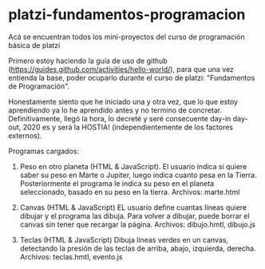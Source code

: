 # platzi-fundamentos-programacion
Acá se encuentran todos los mini-proyectos del curso de programación básica de platzi

Primero estoy haciendo la guía de uso de github (https://guides.github.com/activities/hello-world/), para que una vez entienda la base, poder ocuparlo durante el curso de platzi: "Fundamentos de Programación".

Honestamente siento que he iniciado una y otra vez, que lo que estoy aprendiendo ya lo he aprendido antes y no termino de concretar. Definitivamente, llegó la hora, lo decreté y seré consecuente day-in day-out, 2020 es y será la HOSTIA! (independientemente de los factores externos). 

Programas cargados:
1) Peso en otro planeta (HTML & JavaScript).
El usuario indica si quiere saber su peso en Marte o Jupiter, luego indica cuanto pesa en la Tierra. Posteriormente el programa le indica su peso en el planeta seleccionado, basado en su peso en la tierra.
Archivos: marte.html

2) Canvas (HTML & JavaScript)
EL usuario define cuantas líneas quiere dibujar y el programa las dibuja. Para volver a dibujar, puede borrar el canvas sin tener que recargar la página.
Archivos: dibujo.hmtl, dibujo.js

3) Teclas (HTML & JavaScript)
Dibuja lineas verdes en un canvas, detectando la presión de las teclas de arriba, abajo, izquierda, derecha.
Archivos: teclas.hmtl, evento.js
